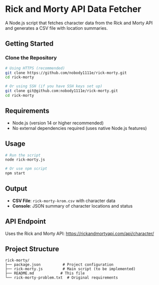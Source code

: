 # Rick and Morty API Data Fetcher

A Node.js script that fetches character data from the Rick and Morty API and generates a CSV file with location summaries.

## Getting Started

### Clone the Repository

```bash
# Using HTTPS (recommended)
git clone https://github.com/nobody1111e/rick-morty.git
cd rick-morty

# Or using SSH (if you have SSH keys set up)
git clone git@github.com:nobody1111e/rick-morty.git
cd rick-morty
```

## Requirements

- Node.js (version 14 or higher recommended)
- No external dependencies required (uses native Node.js features)

## Usage

```bash
# Run the script
node rick-morty.js

# Or use npm script
npm start
```

## Output

- **CSV File**: `rick-morty-krom.csv` with character data
- **Console**: JSON summary of character locations and status

## API Endpoint

Uses the Rick and Morty API: https://rickandmortyapi.com/api/character/

## Project Structure

```
rick-morty/
├── package.json          # Project configuration
├── rick-morty.js         # Main script (to be implemented)
├── README.md            # This file
└── rick-morty-problem.txt  # Original requirements
``` 